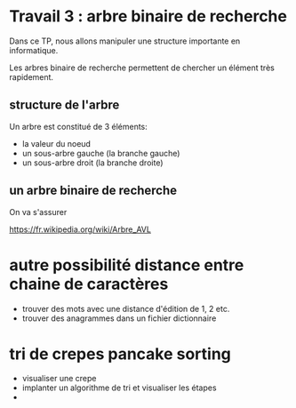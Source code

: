 # Travail 3 : arbre binaire de recherche

Dans ce TP, nous allons manipuler une structure importante en informatique.

Les arbres binaire de recherche permettent de chercher un élément très rapidement.

## structure de l'arbre

Un arbre est constitué de 3 éléments:
- la valeur du noeud
- un sous-arbre gauche (la branche gauche)
- un sous-arbre droit (la branche droite)

## un arbre binaire de recherche

On va s'assurer 


https://fr.wikipedia.org/wiki/Arbre_AVL





# autre possibilité distance entre chaine de caractères
- trouver des mots avec une distance d'édition de 1, 2 etc.
- trouver des anagrammes dans un fichier dictionnaire

# tri de crepes pancake sorting
- visualiser une crepe
- implanter un algorithme de tri et visualiser les étapes
- 
